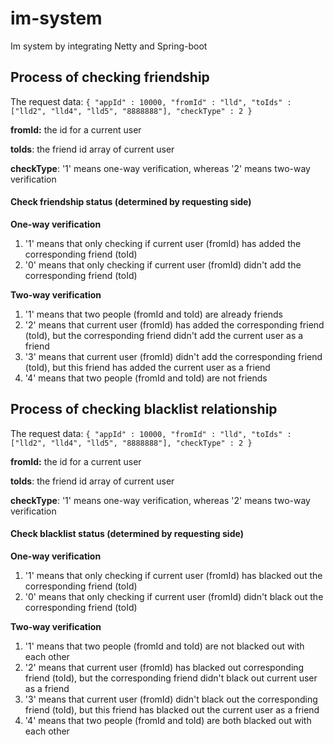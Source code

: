 # im-system
Im system by integrating Netty and Spring-boot

## Process of checking friendship
The request data: 
`{
     "appId" : 10000,
     "fromId" : "lld",
     "toIds" : ["lld2", "lld4", "lld5", "8888888"],
     "checkType" : 2
 }`
 
 **fromId:** the id for a current user 
 
 **toIds**: the friend id array of current user
 
 **checkType**: '1' means one-way verification, whereas '2' means two-way verification
 
#### Check friendship status (determined by requesting side)
**One-way verification**
1. '1' means that only checking if current user (fromId) has added the corresponding friend (toId)
2. '0' means that only checking if current user (fromId) didn't add the corresponding friend (toId)

**Two-way verification**
1. '1' means that two people (fromId and toId) are already friends
2. '2' means that current user (fromId) has added the corresponding friend (toId), but the corresponding friend didn't add the current user as a friend
3. '3' means that current user (fromId) didn't add the corresponding friend (toId), but this friend has added the current user as a friend
4. '4' means that two people (fromId and toId) are not friends

## Process of checking blacklist relationship
The request data: 
`{
     "appId" : 10000,
     "fromId" : "lld",
     "toIds" : ["lld2", "lld4", "lld5", "8888888"],
     "checkType" : 2
 }`
 
 **fromId:** the id for a current user 
 
 **toIds**: the friend id array of current user
 
 **checkType**: '1' means one-way verification, whereas '2' means two-way verification
 
#### Check blacklist status (determined by requesting side)
**One-way verification**
1. '1' means that only checking if current user (fromId) has blacked out the corresponding friend (toId)
2. '0' means that only checking if current user (fromId) didn't black out the corresponding friend (toId)

**Two-way verification**
1. '1' means that two people (fromId and toId) are not blacked out with each other
2. '2' means that current user (fromId) has blacked out corresponding friend (toId), but the corresponding friend didn't black out current user as a friend
3. '3' means that current user (fromId) didn't black out the corresponding friend (toId), but this friend has blacked out the current user as a friend
4. '4' means that two people (fromId and toId) are both blacked out with each other
